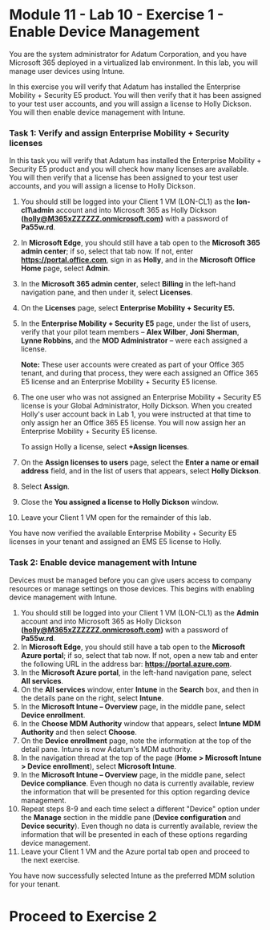 # Module 11 - Lab 10 - Exercise 1 - Enable Device Management


You are the system administrator for Adatum Corporation, and you have Microsoft 365 deployed in a virtualized lab environment. In this lab, you will manage user devices using Intune.

In this exercise you will verify that Adatum has installed the Enterprise Mobility + Security E5 product. You will then verify that it has been assigned to your test user accounts, and you will assign a license to Holly Dickson. You will then enable device management with Intune.

### Task 1: Verify and assign Enterprise Mobility + Security licenses

In this task you will verify that Adatum has installed the Enterprise Mobility + Security E5 product and you will check how many licenses are available. You will then verify that a license has been assigned to your test user accounts, and you will assign a license to Holly Dickson.

1. You should still be logged into your Client 1 VM (LON-CL1) as the **lon-cl1\admin** account and into Microsoft 365 as Holly Dickson **(holly@M365xZZZZZZ.onmicrosoft.com)** with a password of **Pa55w.rd**.
2. In **Microsoft Edge**, you should still have a tab open to the **Microsoft 365 admin center**; if so, select that tab now. If not, enter **https://portal.office.com**, sign in as **Holly**, and in the **Microsoft Office Home** page, select **Admin**.
3. In the **Microsoft 365 admin center**, select **Billing** in the left-hand navigation pane, and then under it, select **Licenses**.
4. On the **Licenses** page, select **Enterprise Mobility + Security E5.**
5. In the **Enterprise Mobility + Security E5** page, under the list of users, verify that your pilot team members – **Alex Wilber**, **Joni Sherman**, **Lynne Robbins**, and the **MOD Administrator** – were each assigned a license.<br/>

    **Note:** These user accounts were created as part of your Office 365 tenant, and during that process, they were each assigned an Office 365 E5 license and an Enterprise Mobility + Security E5 license.

6. The one user who was not assigned an Enterprise Mobility + Security E5 license is your Global Administrator, Holly Dickson. When you created Holly&#39;s user account back in Lab 1, you were instructed at that time to only assign her an Office 365 E5 license. You will now assign her an Enterprise Mobility + Security E5 license.<br/>

    To assign Holly a license, select **+Assign licenses**.

7. On the **Assign licenses to users** page, select the **Enter a name or email address** field, and in the list of users that appears, select **Holly Dickson**.
8. Select **Assign**.
9. Close the **You assigned a license to Holly Dickson** window.
10. Leave your Client 1 VM open for the remainder of this lab.

You have now verified the available Enterprise Mobility + Security E5 licenses in your tenant and assigned an EMS E5 license to Holly.


### Task 2: Enable device management with Intune

Devices must be managed before you can give users access to company resources or manage settings on those devices. This begins with enabling device management with Intune.

1. You should still be logged into your Client 1 VM (LON-CL1) as the **Admin** account and into Microsoft 365 as Holly Dickson **(holly@M365xZZZZZZ.onmicrosoft.com)** with a password of **Pa55w.rd**.
2. In **Microsoft Edge**, you should still have a tab open to the **Microsoft Azure portal**; if so, select that tab now. If not, open a new tab and enter the following URL in the address bar: **https://portal.azure.com**.
3. In the **Microsoft Azure portal**, in the left-hand navigation pane, select **All services**.
4. On the **All services** window, enter **Intune** in the **Search** box, and then in the details pane on the right, select **Intune**.
5. In the **Microsoft Intune – Overview** page, in the middle pane, select **Device enrollment**.
6. In the **Choose MDM Authority** window that appears, select **Intune MDM Authority** and then select **Choose**.
7. On the **Device enrollment** page, note the information at the top of the detail pane. Intune is now Adatum's MDM authority.
8. In the navigation thread at the top of the page (**Home > Microsoft Intune > Device enrollment**), select **Microsoft Intune**.
9. In the **Microsoft Intune – Overview** page, in the middle pane, select **Device compliance**. Even though no data is currently available, review the information that will be presented for this option regarding device management.
10. Repeat steps 8-9 and each time select a different &quot;Device&quot; option under the **Manage** section in the middle pane (**Device configuration** and **Device security**). Even though no data is currently available, review the information that will be presented in each of these options regarding device management.
11. Leave your Client 1 VM and the Azure portal tab open and proceed to the next exercise.

You have now successfully selected Intune as the preferred MDM solution for your tenant.


# Proceed to Exercise 2
